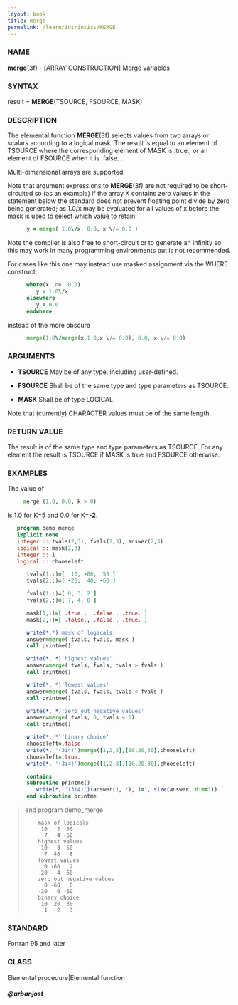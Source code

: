 ```yaml
---
layout: book
title: merge
permalink: /learn/intrinsics/MERGE
---
```

### NAME

**merge**(3f) - \[ARRAY CONSTRUCTION\] Merge variables

### SYNTAX

result = **MERGE**(TSOURCE, FSOURCE, MASK)

### DESCRIPTION

The elemental function **MERGE**(3f) selects values from two arrays or
scalars according to a logical mask. The result is equal to an element
of TSOURCE where the corresponding element of MASK is .true., or an
element of FSOURCE when it is .false. .

Multi-dimensional arrays are supported.

Note that argument expressions to **MERGE**(3f) are not required to be
short-circuited so (as an example) if the array X contains zero values
in the statement below the standard does not prevent floating point
divide by zero being generated; as 1.0/x may be evaluated for all values
of x before the mask is used to select which value to retain:

```fortran
      y = merge( 1.0\/x, 0.0, x \/= 0.0 )
```

Note the compiler is also free to short-circuit or to generate an
infinity so this may work in many programming environments but is not
recommended.

For cases like this one may instead use masked assignment via the WHERE
construct:

```fortran
      where(x .ne. 0.0)
         y = 1.0\/x
      elsewhere
         y = 0.0
      endwhere
```

instead of the more obscure

```fortran
      merge(1.0\/merge(x,1.0,x \/= 0.0), 0.0, x \/= 0.0)
```

### ARGUMENTS

  - **TSOURCE**
    May be of any type, including user-defined.

  - **FSOURCE**
    Shall be of the same type and type parameters as TSOURCE.

  - **MASK**
    Shall be of type LOGICAL.

Note that (currently) CHARACTER values must be of the same length.

### RETURN VALUE

The result is of the same type and type parameters as TSOURCE. For any
element the result is TSOURCE if MASK is true and FSOURCE otherwise.

### EXAMPLES

The value of

```fortran
     merge (1.0, 0.0, k > 0)
```

is 1.0 for K=5 and 0.0 for K=**-2**.

```fortran
   program demo_merge
   implicit none
   integer :: tvals(2,3), fvals(2,3), answer(2,3)
   logical :: mask(2,3)
   integer :: i
   logical :: chooseleft

      tvals(1,:)=[  10, -60,  50 ]
      tvals(2,:)=[ -20,  40, -60 ]

      fvals(1,:)=[ 0, 3, 2 ]
      fvals(2,:)=[ 7, 4, 8 ]

      mask(1,:)=[ .true.,  .false., .true. ]
      mask(2,:)=[ .false., .false., .true. ]

      write(*,*)'mask of logicals'
      answer=merge( tvals, fvals, mask )
      call printme()

      write(*, *)'highest values'
      answer=merge( tvals, fvals, tvals > fvals )
      call printme()

      write(*, *)'lowest values'
      answer=merge( tvals, fvals, tvals < fvals )
      call printme()

      write(*, *)'zero out negative values'
      answer=merge( tvals, 0, tvals < 0)
      call printme()

      write(*, *)'binary choice'
      chooseleft=.false.
      write(*, '(3i4)')merge([1,2,3],[10,20,30],chooseleft)
      chooseleft=.true.
      write(*, '(3i4)')merge([1,2,3],[10,20,30],chooseleft)

      contains
      subroutine printme()
         write(*, '(3i4)')(answer(i, :), i=1, size(answer, dim=1))
      end subroutine printme
```

> end program demo\_merge
>
> ```
>     mask of logicals
>      10   3  50
>       7   4 -60
>     highest values
>      10   3  50
>       7  40   8
>     lowest values
>       0 -60   2
>     -20   4 -60
>     zero out negative values
>       0 -60   0
>     -20   0 -60
>     binary choice
>      10  20  30
>       1   2   3
> ```

### STANDARD

Fortran 95 and later

### CLASS

Elemental procedure\|Elemental function

##### @urbanjost
